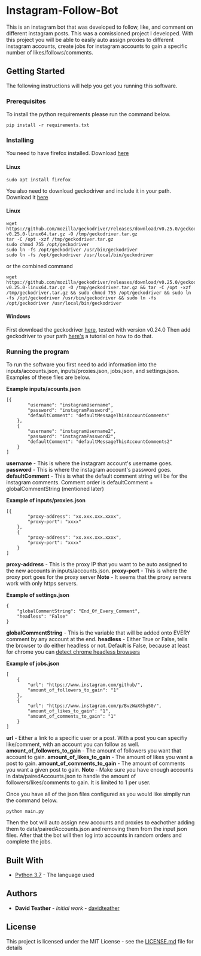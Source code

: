 # Instagram-Follow-Bot

This is an instagram bot that was developed to follow, like, and comment on different instagram posts. This was a comissioned project I developed. With this project you will be able to easily auto assign proxies to different instagram accounts, create jobs for instagram accounts to gain a specific number of likes/follows/comments.

## Getting Started

The following instructions will help you get you running this software.

### Prerequisites

To install the python requirements please run the command below.

```
pip install -r requirements.txt
```

### Installing

You need to have firefox installed. Download [here](https://www.mozilla.org/en-US/firefox/new/)

#### Linux
```
sudo apt install firefox
```

You also need to download geckodriver and include it in your path. Download it [here](https://github.com/mozilla/geckodriver/releases)

#### Linux
```
wget https://github.com/mozilla/geckodriver/releases/download/v0.25.0/geckodriver-v0.25.0-linux64.tar.gz -O /tmp/geckodriver.tar.gz 
tar -C /opt -xzf /tmp/geckodriver.tar.gz 
sudo chmod 755 /opt/geckodriver 
sudo ln -fs /opt/geckodriver /usr/bin/geckodriver 
sudo ln -fs /opt/geckodriver /usr/local/bin/geckodriver
```

or the combined command
```
wget https://github.com/mozilla/geckodriver/releases/download/v0.25.0/geckodriver-v0.25.0-linux64.tar.gz -O /tmp/geckodriver.tar.gz && tar -C /opt -xzf /tmp/geckodriver.tar.gz && sudo chmod 755 /opt/geckodriver && sudo ln -fs /opt/geckodriver /usr/bin/geckodriver && sudo ln -fs /opt/geckodriver /usr/local/bin/geckodriver
```

#### Windows

First download the geckodriver [here](https://github.com/mozilla/geckodriver/releases), tested with version v0.24.0
Then add geckodriver to your path [here's](https://helpdeskgeek.com/windows-10/add-windows-path-environment-variable/) a tutorial on how to do that.

### Running the program

To run the software you first need to add information into the inputs/accounts.json, inputs/proxies.json, jobs.json, and settings.json.
Examples of these files are below.

**Example inputs/acounts.json**
```
[{
        "username": "instagramUsername",
        "password": "instagramPassword",
        "defaultComment": "defaultMessageThisAccountComments"
    },
    {
        "username": "instagramUsername2",
        "password": "instagramPassword2",
        "defaultComment": "defaultMessageThisAccountComments2"
    }
]
```

**username** - This is where the instagram account's username goes.
**password** - This is where the instagram account's password goes.
**defaultComment** - This is what the default comment string will be for the instagram comments. Comment order is defaultComment + globalCommentString (mentioned later)

**Example of inputs/proxies.json**
```
[{
        "proxy-address": "xx.xxx.xxx.xxxx",
        "proxy-port": "xxxx"
    },
    {
        "proxy-address": "xx.xxx.xxx.xxxx",
        "proxy-port": "xxxx"
    }
]
```

**proxy-address** - This is the proxy IP that you want to be auto assigned to the new accounts in inputs/accounts.json.
**proxy-port** - This is where the proxy port goes for the proxy server
**Note** - It seems that the proxy servers work with only https servers.

**Example of settings.json**
```
{
    "globalCommentString": "End_Of_Every_Comment",
    "headless": "False"
}
```

**globalCommentString** - This is the variable that will be added onto EVERY comment by any account at the end.
**headless** - Either True or False, tells the browser to do either headless or not. Default is False, because at least for chrome you can [detect chrome headless browsers](https://antoinevastel.com/bot%20detection/2017/08/05/detect-chrome-headless.html)

**Example of jobs.json**
```
[
    {
        "url": "https://www.instagram.com/github/",
        "amount_of_followers_to_gain": "1"
    },
    {
        "url": "https://www.instagram.com/p/BvzWaX8hg50/",
        "amount_of_likes_to_gain": "1",
        "amount_of_comments_to_gain": "1"
    }
]
```

**url** - Either a link to a specific user or a post. With a post you can specifiy like/comment, with an account you can follow as well.
**amount_of_followers_to_gain** - The amount of followers you want that account to gain.
**amount_of_likes_to_gain** - The amount of likes you want a post to gain.
**amount_of_comments_to_gain** - The amount of comments you want a given post to gain.
**Note** - Make sure you have enough accounts in data/pairedAccounts.json to handle the amount of followers/likes/comments to gain. It is limited to 1 per user.

Once you have all of the json files configured as you would like simpily run the command below.
```
python main.py
```

Then the bot will auto assign new accounts and proxies to eachother adding them to data/pairedAccounts.json and removing them from the input json files. 
After that the bot will then log into accounts in random orders and complete the jobs.

## Built With

* [Python 3.7](https://www.python.org/) - The language used

## Authors

* **David Teather** - *Initial work* - [davidteather](https://github.com/davidteather)

## License

This project is licensed under the MIT License - see the [LICENSE.md](LICENSE.md) file for details
